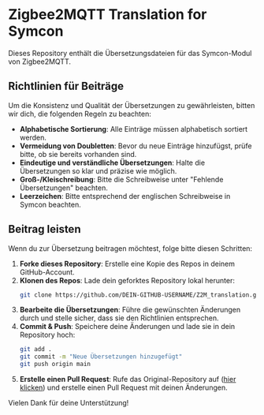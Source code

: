 # Zigbee2MQTT Translation for Symcon

Dieses Repository enthält die Übersetzungsdateien für das Symcon-Modul von Zigbee2MQTT.

## Richtlinien für Beiträge

Um die Konsistenz und Qualität der Übersetzungen zu gewährleisten, bitten wir dich, die folgenden Regeln zu beachten:

- **Alphabetische Sortierung**: Alle Einträge müssen alphabetisch sortiert werden.
- **Vermeidung von Doubletten**: Bevor du neue Einträge hinzufügst, prüfe bitte, ob sie bereits vorhanden sind.
- **Eindeutige und verständliche Übersetzungen**: Halte die Übersetzungen so klar und präzise wie möglich.
- **Groß-/Kleischreibung**: Bitte die Schreibweise unter "Fehlende Übersetzungen" beachten.
- **Leerzeichen**: Bitte entsprechend der englischen Schreibweise in Symcon beachten.

## Beitrag leisten

Wenn du zur Übersetzung beitragen möchtest, folge bitte diesen Schritten:

1. **Forke dieses Repository**: Erstelle eine Kopie des Repos in deinem GitHub-Account.
2. **Klonen des Repos**: Lade dein geforktes Repository lokal herunter:
   ```sh
   git clone https://github.com/DEIN-GITHUB-USERNAME/Z2M_translation.git
   ```
3. **Bearbeite die Übersetzungen**: Führe die gewünschten Änderungen durch und stelle sicher, dass sie den Richtlinien entsprechen.
4. **Commit & Push**: Speichere deine Änderungen und lade sie in dein Repository hoch:
   ```sh
   git add .
   git commit -m "Neue Übersetzungen hinzugefügt"
   git push origin main
   ```
5. **Erstelle einen Pull Request**: Rufe das Original-Repository auf ([hier klicken](https://github.com/Burki24/Z2M_translation)) und erstelle einen Pull Request mit deinen Änderungen.

Vielen Dank für deine Unterstützung!

